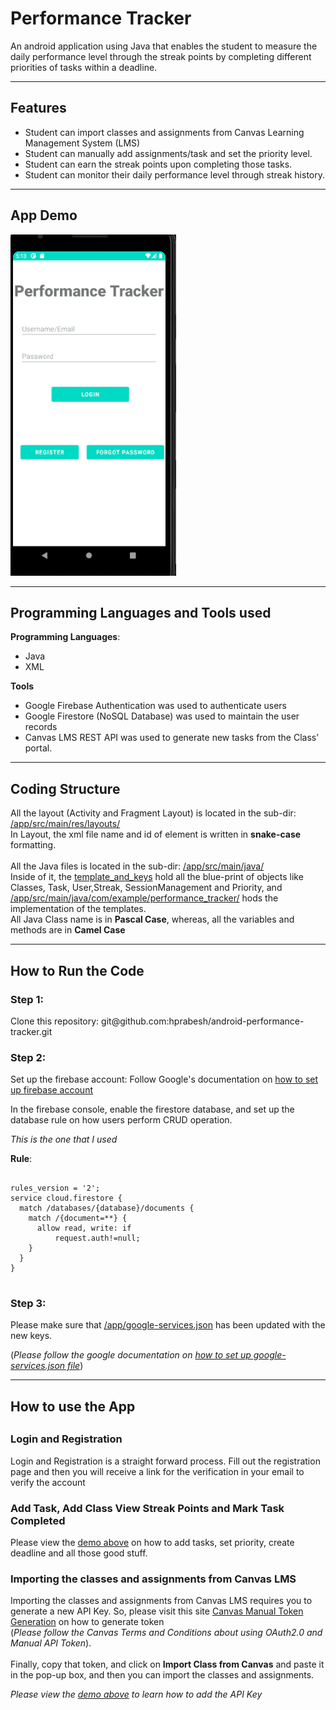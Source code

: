 <h1>Performance Tracker</h1>
<p>
    An android application using Java that enables the student to measure the daily performance level through the streak points by completing different priorities of tasks within a deadline. 
</p>
<hr/>
<h2>Features</h2>
<ul>
<li>Student can import classes and assignments from Canvas Learning Management System (LMS)</li>
<li>Student can manually add assignments/task and set the priority level.</li>
<li>Student can earn the streak points upon completing those tasks.</li>
<li>Student can monitor their daily performance level through streak history.</li>
</ul>
<hr/>
<h2>App Demo</h2>
<a name="demo"></a>
<img src="./Performance-Tracker-Demo.gif" alt="Short Demo"/>
<hr/>
<h2>Programming Languages and Tools used</h2>
<p>
    <strong>Programming Languages</strong>: <ul><li>Java</li><li> XML</li></ul></p>
<p>
<strong>Tools</strong>
    <ul>
        <li>
            Google Firebase Authentication was used to authenticate users
        </li>
        <li>
            Google Firestore (NoSQL Database) was used to maintain the user records
        </li>
        <li>
            Canvas LMS REST API was used to generate new tasks from the Class’ portal.
        </li>
   </ul>
       
</p>
<hr/>
<h2>Coding Structure</h2>
<p>
All the layout (Activity and Fragment Layout) is located in the sub-dir: <a href="./app/src/main/res/layouts/" title="Layouts">/app/src/main/res/layouts/</a><br/>
In Layout, the xml file name and id of element is written in <strong>snake-case</strong> formatting.<br/><br/>
All the Java files is located in the sub-dir: <a href="/app/src/main/java/" title="Java">/app/src/main/java/</a><br/>
Inside of it, the <a href="./app/src/main/java/templates_and_keys/" title="Template and Keys">template_and_keys</a> hold all the blue-print of objects like Classes, Task, User,Streak, SessionManagement and Priority, and <a href="./app/src/main/java/com/example/performance_tracker/" title="implementation">/app/src/main/java/com/example/performance_tracker/</a> hods the implementation of the templates.<br/>
All Java Class name is in <strong>Pascal Case</strong>, whereas, all the variables and methods are in <strong>Camel Case</strong>
</p>
<hr/>
<h2>How to Run the Code</h2>
<h3>Step 1:</h3>
<p>Clone this repository: git@github.com:hprabesh/android-performance-tracker.git</p>
<h3>Step 2:</h3>
<p>Set up the firebase account: Follow Google's documentation on <a href="https://firebase.google.com/docs/android/setup" target="_blank" title="Create Firebase Account">how to set up firebase account</a></p>
<p>
In the firebase console, enable the firestore database, and set up the database rule on how users perform CRUD operation. </p>
<p>
    <em>This is the one that I used</em> 
    </p>
    <p>
<strong>Rule</strong>:
<pre>
 <code>
rules_version = '2';
service cloud.firestore {
  match /databases/{database}/documents {
    match /{document=**} {
      allow read, write: if
          request.auth!=null;
    }
  }
}
</code>
</pre>
</p>
<h3>Step 3:</h3>
<p>Please make sure that <a href="./app/google-services.json" title="Google Services JSON">/app/google-services.json</a> has been updated with the new keys.</p>
<p>(<em>Please follow the google documentation on <a href="https://developers.google.com/android/guides/google-services-plugin" target="_blank" title="Google Services JSON DOCS"> how to set up google-services.json file</a></em>)</p>
<hr/>
<h2>How to use the App<h2>
<h3>Login and Registration</h3>
<p>Login and Registration is a straight forward process. Fill out the registration page and then you will receive a link for the verification in your email to verify the account</p>
<h3>Add Task, Add Class View Streak Points and Mark Task Completed</h3>
<p>Please view the <a href="#demo" title="Demo Gif">demo above</a> on how to add tasks, set priority, create deadline and all those good stuff. </p>
<h3>Importing the classes and assignments from Canvas LMS</h3>
<p>Importing the classes and assignments from Canvas LMS requires you to generate a new API Key. So, please visit this site <a href="https://canvas.instructure.com/doc/api/file.oauth.html#manual-token-generation" title="Canvas" target="_blank">Canvas Manual Token Generation</a> on how to generate token<br/> (<em>Please follow the Canvas Terms and Conditions about using OAuth2.0 and Manual API Token</em>). <br/><br/>Finally, copy that token, and click on <strong>Import Class from Canvas</strong> and paste it in the pop-up box, and then you can import the classes and assignments.  
</p>
<p><em>Please view the <a href="#demo" title="Demo Gif">demo above</a> to learn how to add the API Key</em></p>
   
